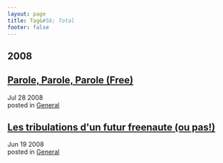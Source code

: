 ```yaml
---
layout: page
title: Tag&#58; Total
footer: false
---
```


<div id="blog-archives" class="category">
<h2>2008</h2>

<article>
<h1><a href="/2008/07/28/parole-parole-parole-free/index.html">Parole, Parole, Parole (Free)</a></h1>
<time datetime="2008-07-28T00:00:00-06:00" pubdate><span class='month'>Jul</span> <span class='day'>28</span> <span class='year'>2008</span></time>
<footer>
<span class="categories">posted in 
<a href='/categories/general/'>General</a></span>
</footer>
</article>

<article>
<h1><a href="/2008/06/19/les-tribulations-dun-futur-freenaute-ou-pas/index.html">Les tribulations d'un futur freenaute (ou pas!)</a></h1>
<time datetime="2008-06-19T00:00:00-06:00" pubdate><span class='month'>Jun</span> <span class='day'>19</span> <span class='year'>2008</span></time>
<footer>
<span class="categories">posted in 
<a href='/categories/general/'>General</a></span>
</footer>
</article>
</div>
